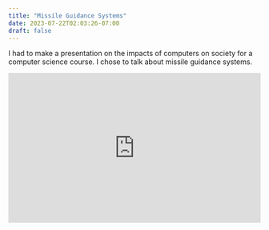 ```yaml
---
title: "Missile Guidance Systems"
date: 2023-07-22T02:03:26-07:00
draft: false
---
```


I had to make a presentation on the impacts of computers on society for a computer science course. I chose to talk about missile guidance systems. 

<div class="embed-container"
 style="position: relative; padding-bottom: 59.27%; height: 0; overflow: hidden; max-width: 100%;">
 <iframe style="position: absolute; top: 0; left: 0; width: 100%; height: 100%;"
  src="https://docs.google.com/presentation/d/e/2PACX-1vTbLuHlTCR_sIfQ6ooV8fL6DxpqLMRHXZgxvnHFYrcFWUEGep-wE-Thsas5T8v5UACs9ItinBVUfbtp/embed?" frameborder="0" width="960" height="569" allowfullscreen="true" webkitallowfullscreen="true" mozallowfullscreen="true"></iframe>
</div>
